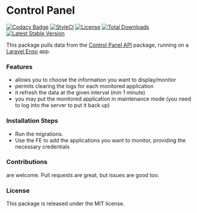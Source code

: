 <!--h-->
# Control Panel

[![Codacy Badge](https://api.codacy.com/project/badge/Grade/107141c2158147599733881169b801a7)](https://www.codacy.com/app/laravel-enso/ControlPanel?utm_source=github.com&amp;utm_medium=referral&amp;utm_content=laravel-enso/ControlPanel&amp;utm_campaign=Badge_Grade)
[![StyleCI](https://styleci.io/repos/94111370/shield?branch=master)](https://styleci.io/repos/94111370)
[![License](https://poser.pugx.org/laravel-enso/controlpanel/license)](https://https://packagist.org/packages/laravel-enso/controlpanel)
[![Total Downloads](https://poser.pugx.org/laravel-enso/controlpanel/downloads)](https://packagist.org/packages/laravel-enso/controlpanel)
[![Latest Stable Version](https://poser.pugx.org/laravel-enso/controlpanel/version)](https://packagist.org/packages/laravel-enso/controlpanel)
<!--/h-->

This package pulls data from the [Control Panel API](https://github.com/laravel-enso/ControlPanelApi) package, running on a [Laravel Enso](https://github.com/laravel-enso/Enso) app.

### Features

- allows you to choose the information you want to display/monitor
- permits clearing the logs for each monitored application
- it refresh the data at the given interval (min 1 minute) 
- you may put the monitored application in maintenance mode (you need to log into the server to put it back up)

### Installation Steps

* Run the migrations. 
* Use the FE to add the applications you want to monitor, providing the necessary credentials

<!--h-->
### Contributions

are welcome. Pull requests are great, but issues are good too.

### License

This package is released under the MIT license.
<!--/h-->